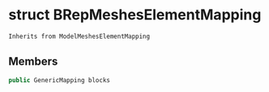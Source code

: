 # struct BRepMeshesElementMapping


```cpp
Inherits from ModelMeshesElementMapping
```



## Members

```cpp
public GenericMapping blocks

```



